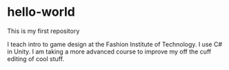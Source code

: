 # hello-world
This is my first repository

I teach intro to game design at the Fashion Institute of Technology.
I use C# in Unity.
I am taking a more advanced course to improve my off the cuff editing of cool stuff.
